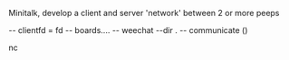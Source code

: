 Minitalk, develop a client and server 'network' between 2 or more peeps


-- clientfd = fd
-- boards....
-- weechat --dir . 
-- communicate ()

nc